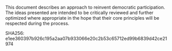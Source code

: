 This document describes an approach to reinvent democratic participation. The ideas presented are
intended to be critically reviewed and further optimized where appropriate in the hope that their
core principles will be respected during the process.

SHA256:
e1ee360397b926c195a2aa07b933066e20c2b53c65712ed99b6839d42ce21974
